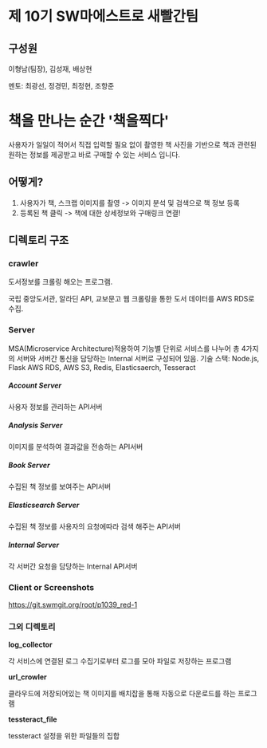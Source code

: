 # 제 10기 SW마에스트로 새빨간팀

## 구성원

이형남(팀장), 김성재, 배상현

멘토: 최광선, 정경민, 최정현, 조항준



# 책을 만나는 순간 '책을찍다'

사용자가 일일이 적어서 직접 입력할 필요 없이 촬영한 책 사진을 기반으로 책과 관련된 원하는 정보를 제공받고 바로 구매할 수 있는 서비스 입니다.



## 어떻게?

1. 사용자가 책, 스크랩 이미지를 촬영 -> 이미지 분석 및 검색으로 책 정보 등록
2. 등록된 책 클릭 -> 책에 대한 상세정보와 구매링크 연결!

## 디렉토리 구조

### crawler

도서정보를 크롤링 해오는 프로그램.

국립 중앙도서관, 알라딘 API, 교보문고 웹 크롤링을 통한 도서 데이터를 AWS RDS로 수집.


### Server

MSA(Microservice Architecture)적용하여 기능별 단위로 서비스를 나누어 총 4가지의 서버와 서버간 통신을 담당하는 Internal 서버로 구성되어 있음.
기술 스택: Node.js, Flask AWS RDS, AWS S3, Redis, Elasticsaerch, Tesseract

#####   Account Server

사용자 정보를 관리하는 API서버

#####   Analysis Server

이미지를 분석하여 결과값을 전송하는 API서버

#####   Book Server

수집된 책 정보를 보여주는 API서버

#####   Elasticsearch Server

수집된 책 정보를 사용자의 요청에따라 검색 해주는 API서버

#####   Internal Server

각 서버간 요청을 담당하는 Internal API서버


### Client or Screenshots

<https://git.swmgit.org/root/p1039_red-1>



### 그외 디렉토리

**log_collector**

각 서비스에 연결된 로그 수집기로부터 로그를 모아 파일로 저장하는 프로그램

**url_crowler**

클라우드에 저장되어있는 책 이미지를 배치잡을 통해 자동으로 다운로드를 하는 프로그램

**tessteract_file**

tessteract 설정을 위한 파일들의 집합




